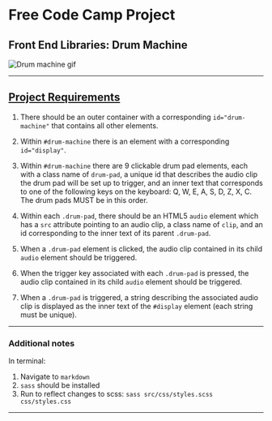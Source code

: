 # Free Code Camp Project
## Front End Libraries: Drum Machine

![Drum machine gif](README/drum.gif)

---

## [Project Requirements](https://www.freecodecamp.org/learn/front-end-libraries/front-end-libraries-projects/build-a-drum-machine)

1. There should be an outer container with a corresponding ```id="drum-machine"``` that contains all other elements.

2. Within ``#drum-machine`` there is an element with a corresponding ```id="display"```.

3. Within ```#drum-machine``` there are 9 clickable drum pad elements, each with a class name of ```drum-pad```, a unique id that describes the audio clip the drum pad will be set up to trigger, and an inner text that corresponds to one of the following keys on the keyboard: Q, W, E, A, S, D, Z, X, C. The drum pads MUST be in this order.

4. Within each ```.drum-pad```, there should be an HTML5 ```audio``` element which has a ```src``` attribute pointing to an audio clip, a class name of ```clip```, and an id corresponding to the inner text of its parent ```.drum-pad```.

5. When a ```.drum-pad``` element is clicked, the audio clip contained in its child ```audio``` element should be triggered.

6. When the trigger key associated with each ```.drum-pad``` is pressed, the audio clip contained in its child ```audio``` element should be triggered.

7. When a ```.drum-pad``` is triggered, a string describing the associated audio clip is displayed as the inner text of the ```#display``` element (each string must be unique).

---

### Additional notes
In terminal:
1. Navigate to `markdown`
2. ```sass``` should be installed
3. Run to reflect changes to scss:
    `sass src/css/styles.scss css/styles.css`

---
